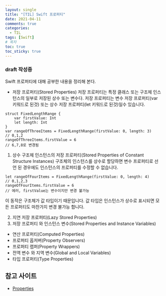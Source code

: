 ```yaml
---
layout: single
title: "[TIL] Swift 프로퍼티"
date: 2021-04-11
comments: true
categories:
  - TIL
tags: [Swift]
# 목차
toc: true
toc_sticky: true
---
```

### draft 작성중
Swift 프로퍼티에 대해 공부한 내용을 정리해 본다.


- 저장 프로퍼티(Stored Properties)
저장 프로퍼티는 특정 클래스 또는 구조체 인스턴스의 일부로 저장된 상수 또는 변수다.
저장 프로퍼티는 변수 저장 프로퍼티(var 키워드로 된것) 또는 상수 저장 프로퍼티(let 키워드로 된것)일수 있습니다.
```
struct FixedLengthRange {
    var firstValue: Int
    let length: Int
}
var rangeOfThreeItems = FixedLengthRange(firstValue: 0, length: 3)
// 0,1,2
rangeOfThreeItems.firstValue = 6
// 6,7,8로 변경됨
```  

  1. 상수 구조체 인스턴스의 저장 프로퍼티(Stored Properties of Constant Structure Instances)
  구조체의 인스턴스를 상수로 할당하면 변수 프로퍼티로 선언 된 경우에도 인스턴스의 프로퍼티를 수정할 수 없습니다.  
  ```
  let rangeOfFourItems = FixedLengthRange(firstValue: 0, length: 4)
  // 0,1,2,3
  rangeOfFourItems.firstValue = 6
  // 에러, firstValue는 변수이지만 변경 불가능 
  ```  
  이 동작은 구조체가 값 타입이기 때문입니다. 값 타입은 인스턴스가 상수로 표시되면 모든 프로퍼티도 마찬가지 변경 불가능 합니다.

  2. 지연 저장 프로퍼티(Lazy Stored Properties)
  3. 저장 프로퍼티 와 인스턴스 변수(Stored Properties and Instance Variables)


- 연산 프로퍼티(Computed Properties)
- 프로퍼티 옵저버(Property Observers)
- 프로퍼티 랩퍼(Property Wrappers)
- 전역 변수 와 지역 변수(Global and Local Variables)
- 타입 프로퍼티(Type Properties)


## 참고 사이트
- [Properties](https://docs.swift.org/swift-book/LanguageGuide/Properties.html)
